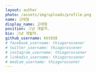 ```yaml
---
layout: author
photo: /assets/img/uploads/profile.png
name: 고태형
display_name: 고태형
position: 그냥 개밟자.
bio: 그냥 개밟자.
github_username: kht038
# facebook_username: thiagorossener
# twitter_username: thiagorossener
# instagram_username: thiagorossener
# linkedin_username: thiagorossener
# medium_username: thiagorossener
---
```


